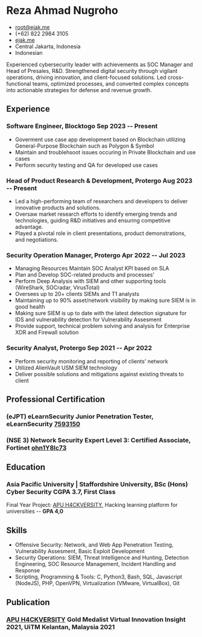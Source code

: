 <!-- The (first) h1 will be used as the <title> of the HTML page -->
# Reza Ahmad Nugroho

<!-- The unordered list immediately after the h1 will be formatted on a single
line. It is intended to be used for contact details -->
- <root@ejak.me>
- (+62) 822 2984 3105
- [ejak.me](https://ejak.me)
- Central Jakarta, Indonesia
- Indonesian

<!-- The paragraph after the h1 and ul and before the first h2 is optional. It
is intended to be used for a short summary. -->
Experienced cybersecurity leader with achievements as SOC Manager and Head of Presales, R&D. Strengthened digital security through vigilant operations, driving innovation, and client-focused solutions. Led cross-functional teams, optimized processes, and converted complex concepts into actionable strategies for defense and revenue growth.

## Experience

<!-- You have to wrap the "left" and "right" half of these headings in spans by
hand -->

### <span>Software Engineer, Blocktogo</span> <span>Sep 2023 -- Present </span>

 - Goverment use case app development based on Blockchain utilizing General-Purpose Blockchain such as Polygon & Symbol
 - Maintain and troublehsoot issues occuring in Private Blockchain and use cases 
 - Perform security testing and QA for developed use cases 

### <span>Head of Product Research & Development, Protergo</span> <span>Aug 2023 -- Present </span>

 - Led a high-performing team of researchers and developers to deliver innovative products and solutions.  
 - Oversaw market research efforts to identify emerging trends and technologies, guiding R&D initiatives and ensuring competitive advantage.
 - Played a pivotal role in client presentations, product demonstrations, and negotiations.

### <span>Security Operation Manager, Protergo</span> <span>Apr 2022 -- Jul 2023</span>

 - Managing Resources Maintain SOC Analyst KPI based on SLA
 - Plan and Develop SOC-related products and processes'
 - Perform Deep Analysis with SIEM and other supporting tools (WireShark, SOCradar, VirusTotal)   
 - Oversees up to 20+ clients SIEMs and T1 analysts   
 - Maintaining up to 90% asset/network visibility by making sure SIEM is in good health    
 - Making sure SIEM is up to date with the latest detection signature for IDS and vulnerability detection for Vulnerability Assesment   
 - Provide support, technical problem solving and analysis for Enterprise XDR and Firewall solution


### <span>Security Analyst, Protergo</span> <span>Sep 2021 -- Apr 2022</span>

 - Perform security monitoring and reporting of clients' network
 - Utilized AlienVault USM SIEM technology
 - Deliver possible solutions and mitigations against existing threats to client


## Professional Certification

### <span>(eJPT) eLearnSecurity Junior Penetration Tester, eLearnSecurity</span> <span>[7593150](https://verified.elearnsecurity.com/certificates/1dd79b09-a9d2-495f-8535-abe05d956157)</span>

### <span>(NSE 3) Network Security Expert Level 3: Certified Associate, Fortinet</span> <span>[ohn1Y8lc73](http://no0g.github.io/assets/cert/NSE3.pdf)</span>

## Education 

### <span>Asia Pacific University | Staffordshire University, BSc (Hons) Cyber Security</span> <span>CGPA 3.7, First Class</span>

Final Year Project: [APU H4CKVERSITY](https://www.researchgate.net/publication/355983501_Innovation_Insights_Series_2), Hacking learning platform for universities -- <b>GPA 4,0</b>

## Skills
 
 - Offensive Security: Network, and Web App Penetration Testing, Vulnerability Assesment, Basic Exploit Development
 - Security Operations: SIEM, Threat Intelligence and Hunting, Detection Engineering, SOC Resource Management, Incident Handling and Response
 - Scripting, Programming & Tools: C, Python3, Bash, SQL, Javascript (NodeJS), PHP, OpenVPN, Virtualization (VMware, VirtualBox), Git

## Publication 

### <span> [APU H4CKVERSITY](https://www.researchgate.net/publication/355983501_Innovation_Insights_Series_2) Gold Medalist Virtual Innovation Insight 2021, UiTM Kelantan, Malaysia </span> <span>2021</span>





